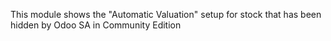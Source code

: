 This module shows the "Automatic Valuation" setup for stock that has been hidden by Odoo SA in Community Edition
